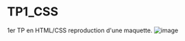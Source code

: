 # TP1_CSS
1er TP en HTML/CSS reproduction d'une maquette.
![image](https://user-images.githubusercontent.com/73278758/137186057-63be1b58-b6fe-4642-8f0b-bc7b5e252935.png)
